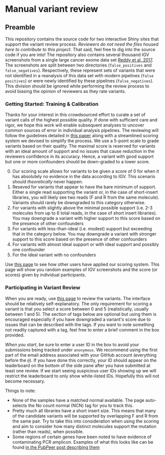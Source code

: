 # Manual variant review

## Preamble

This repository contains the source code for two interactive Shiny sites that support the variant review process. _Reviewers do not need the files housed here to contribute to this project_. That said, feel free to dig into the source code if you are into! The repository also contains several thousand IGV screenshots from a single large cancer exome data set [Reddy et al, 2017](https://pubmed.ncbi.nlm.nih.gov/28985567/). The screenshots are split between two directories (`false_positives` and `false_negatives`). Respectively, these represent sets of variants that were not identified in a reanalysis of this data set with modern pipelines (`false positives`) or were newly identified by these pipelines (`false_negatives`). This division should be ignored while performing the review process to avoid biasing the opinion of reviewers as they rate variants. 

### Getting Started: Training & Calibration

Thanks for your interest in this crowdsourced effort to curate a set of variant calls of the highest possible quality. If done with sufficient care and rigor, we hope this work will enable subsequent analyses to uncover common sources of error in individual analysis pipelines. The reviewing will follow the guidelines detailed in [this paper](https://www.gimjournal.org/article/S1098-3600(21)00974-6/fulltext#ec0015) along with a streamlined scoring system we devised to simplify the process. We use a 5-point scale to grade variants based on their quality. The maximal score is reserved for variants with an ideal amount of support and no issues that cause reduction in the reviewers confidence in its accuracy. Hence, a variant with good support but one or more confounders should be down-graded to a lower score.

0. Our scoring scale allows for variants to be given a score of 0 for when it has absolutely no evidence in the data according to IGV. This scenario should _theoretically_ never happen.
1. Reseved for variants that appear to have the bare minimum of support. Either a single read supporting the variant or, in the case of short-insert libraries, you will likely see two reads (F and R from the same molecule). Variants should rarely be downgraded to this category otherwise.
2. For variants with slightly above the minimal possible support (i.e. 2-3 molecules from up to 6 total reads, in the case of short insert libraries). You may downgrade a variant with higher support to this score based on the presence of other confounders 
3. For variants with less-than-ideal (i.e. modest) support but exceeding that in the category below. You may downgrade a variant with stronger support to this score based on the presence of other confounders 
4. For variants with almost ideal support or with ideal support and possibly one confounder
5. For the ideal variant with no confounders

Use [this page](https://shiny.rcg.sfu.ca/u/rdmorin/calibrate/) to see how other users have applied our scoring system. This page will show you random examples of IGV screenshots and the score (or scores) given by individual participants.

### Participating in Variant Review

When you are ready, use [this page](https://shiny.rcg.sfu.ca/u/rdmorin/llmpp_shiny/) to review the variants. The interface should be relatively self-explanatory. The only requirement for scoring a variant is that you select a score between 0 and 5 (realistically, usually between 1 and 5). The section of tags below are optional but using them is encouraged especially if you have downgraded a variant's score due to issues that can be described with the tags. If you want to note something not readily captured with a tag, feel free to enter a brief comment in the box provided.

_When you start_, be sure to enter a user ID in the box to avoid your submissions being tracked under `anonymous`. We recommend using the first part of the email address associated with your GitHub account (everything before the `@`). If you have done this correctly, your ID should appear on the leaderboard on the bottom of the side pane after you have submitted at least one review. If we start seeing suspicious user IDs showing up we will restrict the leaderboard to only show white-listed IDs. Hopefully this will not become necessary. 


Things to note: 

* None of the samples have a matched normal available. The page auto-selects the No count normal (NCN) tag for you to track this. 
* Pretty much all libraries have a short insert size. This means that many of the candidate variants will be supported by overlapping F and R from the same pair. Try to take this into consideration when using the scoring and aim to consider how many distinct molecules support the mutation (rather than reads), when possible.
* Some regions of certain genes have been noted to have evidence of contaminating PCR amplicon. Examples of what this looks like can be found [in the PubPeer post describing them](https://pubpeer.com/publications/E61AC72AE0402C6A62A84E36ED2AEA#1)

